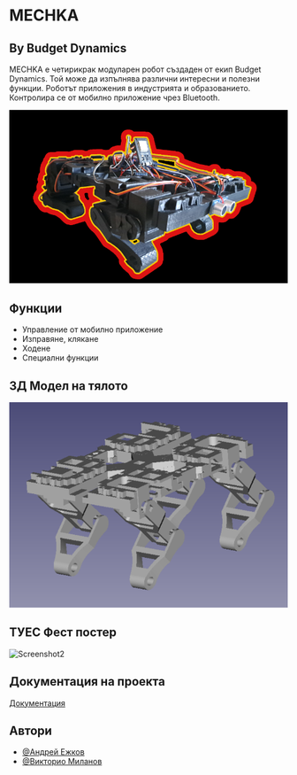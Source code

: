 
# MECHKA
## By Budget Dynamics

MECHKA е четирикрак модуларен робот създаден от екип Budget Dynamics. Той може да изпълнява различни интересни и полезни функции. Роботът приложения в индустрията и образованието. Контролира се от мобилно приложение чрез Bluetooth. 




![Logo](loglet.png)


## Функции

- Управление от мобилно приложение
- Изправяне, клякане
- Ходене
- Специални функции


## 3Д Модел на тялото

![Screenshot1](render.png)

## ТУЕС Фест постер

![Screenshot2](poster.png)


## Документация на проекта

[Документация](https://docs.google.com/document/d/1ljFhPLfK0vJMqwFt7CCxIXQy4T2rVfxQFEeq_DpqxoI/edit)


## Автори

- [@Андрей Ежков](https://www.github.com/AnMe3z)
- [@Викторио Миланов](https://www.github.com/bigIq)



